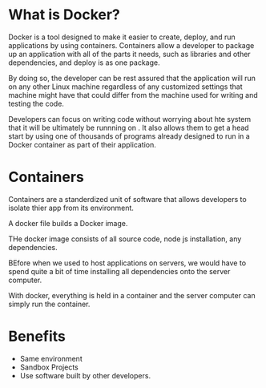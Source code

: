 # What is Docker?

Docker is a tool designed to make it easier to create, deploy, and run applications by using containers. Containers allow a developer to package up an application with all of the parts it needs, such as libraries and other dependencies, and deploy is as one package. 

By doing so, the developer can be rest assured that the application will run on any other Linux machine regardless of any customized settings that machine might have that could differ from the machine used for writing and testing the code.

Developers can focus on writing code without worrying about hte system that it will be ultimately be runnning on . It also allows them to get a head start by using one of thousands of programs already designed to run in a Docker container as part of their application.


# Containers

Containers are a standerdized unit of software that allows developers to isolate thier app from its environment.

A docker file builds a Docker image.

THe docker image consists of all source code, node js installation, any dependencies.

BEfore when we used to host applications on servers, we would have to spend quite a bit of time installing all dependencies onto the server computer.

With docker, everything is held in a container and the server computer can simply run the container.

# Benefits

- Same environment
- Sandbox Projects
- Use software built by other developers.



